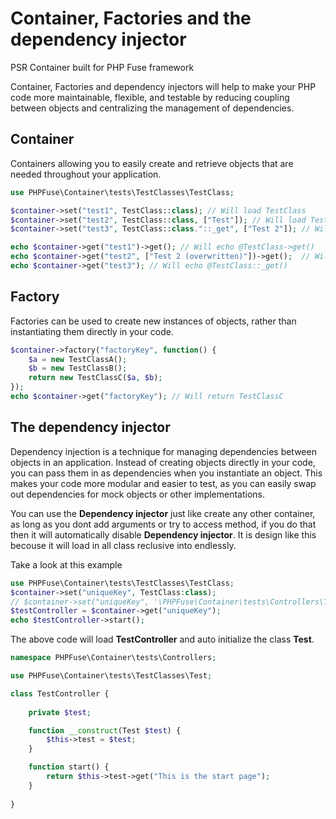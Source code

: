 
# Container, Factories and the dependency injector 
PSR Container built for PHP Fuse framework

Container, Factories and dependency injectors will help to make your PHP code more maintainable, flexible, and testable by reducing coupling between objects and centralizing the management of dependencies.

## Container
Containers allowing you to easily create and retrieve objects that are needed throughout your application.
```php
use PHPFuse\Container\tests\TestClasses\TestClass;

$container->set("test1", TestClass::class); // Will load TestClass
$container->set("test2", TestClass::class, ["Test"]); // Will load TestClass and set argumnet to constructor
$container->set("test3", TestClass::class."::_get", ["Test 2"]); // Will load TestClass and static method named "_get" and set argumnet to that method

echo $container->get("test1")->get(); // Will echo @TestClass->get()
echo $container->get("test2", ["Test 2 (overwritten)"])->get();  // Will echo @TestClass->get("Test 2 (overwritten)")
echo $container->get("test3"); // Will echo @TestClass::_get()
```
## Factory
Factories can be used to create new instances of objects, rather than instantiating them directly in your code. 
```php
$container->factory("factoryKey", function() {
    $a = new TestClassA();
    $b = new TestClassB();
    return new TestClassC($a, $b);
});
echo $container->get("factoryKey"); // Will return TestClassC
```
## The dependency injector
Dependency injection is a technique for managing dependencies between objects in an application. Instead of creating objects directly in your code, you can pass them in as dependencies when you instantiate an object. This makes your code more modular and easier to test, as you can easily swap out dependencies for mock objects or other implementations.

You can use the **Dependency injector** just like create any other container, as long as you dont add arguments or try to access method, if you do that then it will automatically disable **Dependency injector**. It is design like this becouse it will load in all class reclusive into endlessly.

Take a look at this example

```php
use PHPFuse\Container\tests\TestClasses\TestClass;
$container->set("uniqueKey", TestClass:class);
// $container->set("uniqueKey", '\PHPFuse\Container\tests\Controllers\TestController'); // Same as above
$testController = $container->get("uniqueKey");
echo $testController->start();

```
The above code will load **TestController** and auto initialize the class **Test**.

```php
namespace PHPFuse\Container\tests\Controllers;

use PHPFuse\Container\tests\TestClasses\Test;

class TestController {
    
    private $test;

    function __construct(Test $test) {
        $this->test = $test;
    }

    function start() {
        return $this->test->get("This is the start page");
    }
    
}
```

